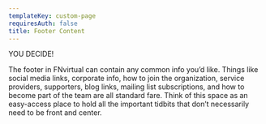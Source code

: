 ```yaml
---
templateKey: custom-page
requiresAuth: false
title: Footer Content
---
```

YOU DECIDE!

The footer in FNvirtual can contain any common info you’d like. Things like social media links, corporate info, how to join the organization, service providers, supporters, blog links, mailing list subscriptions, and how to become part of the team are all standard fare. Think of this space as an easy-access place to hold all the important tidbits that don’t necessarily need to be front and center.